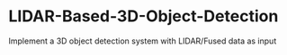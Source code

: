 # LIDAR-Based-3D-Object-Detection
Implement a 3D object detection system with LIDAR/Fused data as input
